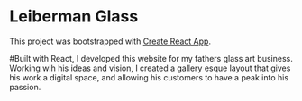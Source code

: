 # Leiberman Glass

This project was bootstrapped with [Create React App](https://github.com/facebook/create-react-app).

#Built with React, I developed this website for my fathers glass art business. Working wih his ideas and vision,
I created a gallery esque layout that gives his work a digital space, and allowing his customers to have a peak into his passion.




